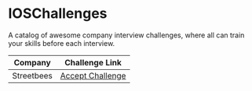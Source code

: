 # IOSChallenges
A catalog of awesome company interview challenges, where all can train your skills before each interview.

|    Company    | Challenge Link |
| ------------- |  ------------- |
| Streetbees  |  [Accept Challenge](https://github.com/Streetbees/ios-developer-challenge)  |
